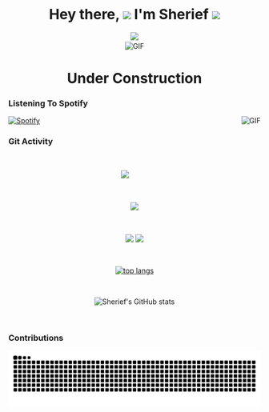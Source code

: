 <h1 align="center">Hey there, <img src="https://media.giphy.com/media/hvRJCLFzcasrR4ia7z/giphy.gif" width="25"> I'm Sherief <img src="https://media4.giphy.com/media/2upjCjg1mWDypXxPw9/giphy.gif?cid=790b76115842c8205fb50fad2826acd5ed1736d898875675&rid=giphy.gif&ct=s" width="40" style="margin-top: 500px"></h1>

<div align="center">
  <a href="https://github.com/DenverCoder1/readme-typing-svg"><img src="https://readme-typing-svg.herokuapp.com?color=%2331EE32&center=true&width=500&lines=Full+Stack+Developer;Block+Chain+Enthusiast;CTF+newbie;Leet+Coding"></a>
</div>

<div align="center">
  <img alt="GIF" height="120px" src="https://media0.giphy.com/media/yq5BXb69tODwreYyiW/giphy.gif?cid=ecf05e47mn4j6jrxrdn0cqy1yke2kselzjmwpsx2de9o2kfg&rid=giphy.gif&ct=s" />
  <h1>Under Construction</h1>
</div>

### Listening To Spotify
<img align="right" alt="GIF" height="120px" src="https://media1.giphy.com/media/cOfwtFobGCLJBU3DNn/giphy.gif?cid=ecf05e47kgy47ghmzz51zcm0k5u435h9lzecgvg87l66dueb&rid=giphy.gif&ct=s" />

[![Spotify](https://novatorem-omega-five.vercel.app/api/spotify)](https://open.spotify.com/user/4988e5kwmyi1zbwbnjugpjg5f?si=ff2226bd22fc4e56)

### Git Activity

<br/>

<div align="center">
  
![](https://github-profile-summary-cards.vercel.app/api/cards/profile-details?username=SuhailSherief&theme=github_dark)
  
<br/>
 
![](https://github-profile-summary-cards.vercel.app/api/cards/stats?username=SuhailSherief&theme=github_dark)
  
<br/>

![](https://github-profile-summary-cards.vercel.app/api/cards/repos-per-language?username=SuhailSherief&theme=github_dark)
![](https://github-profile-summary-cards.vercel.app/api/cards/productive-time?username=SuhailSherief&theme=github_dark)
  
<br/>

[![top langs](https://github-readme-stats.vercel.app/api/top-langs/?username=SuhailSherief&layout=compact&theme=radical)](https://github.com/anuraghazra/github-readme-stats)
  
<br/>

![Sherief's GitHub stats](https://github-readme-stats.vercel.app/api?username=SuhailSherief&show_icons=true&theme=radical)
  
<br/>
  
</div>

### Contributions

<div align="center">
  
![snake gif](https://github.com/SuhailSherief/SuhailSherief/blob/output/github-contribution-grid-snake.svg)

</div>
